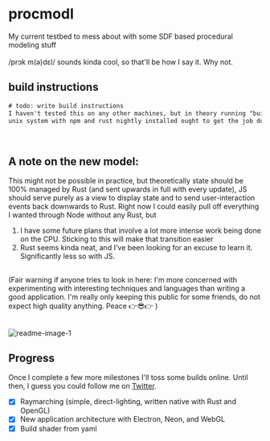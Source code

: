 # procmodl
My current testbed to mess about with some SDF based procedural modeling stuff
<br><br>
/prɔk m(ə)dɛl/ sounds kinda cool, so that'll be how I say it. Why not.

## build instructions
```diff
# todo: write build instructions
I haven't tested this on any other machines, but in theory running "build+run" on a 
unix system with npm and rust nightly installed ought to get the job done. Good luck.
```
<br>

## A note on the new model: 
This might not be possible in practice, but theoretically state should be 100% managed by Rust (and sent upwards in full with every update), JS should serve purely as a view to display state and to send user-interaction events back downwards to Rust. 
Right now I could easily pull off everything I wanted through Node without any Rust, but 
1. I have some future plans that involve a lot more intense work being done on the CPU. Sticking to this will make that transition easier
2. Rust seems kinda neat, and I've been looking for an excuse to learn it. Significantly less so with JS.

##

(Fair warning if anyone tries to look in here: I'm more concerned with experimenting with interesting techniques and languages than writing a good application. I'm really only keeping this public for some friends, do not expect high quality anything. Peace 👉😎👉 )
<br><br>

![readme-image-1](https://user-images.githubusercontent.com/30442265/121402402-d9357980-c927-11eb-9db7-61cd2624d9e9.png)

## Progress
Once I complete a few more milestones I'll toss some builds online. Until then, I guess you could follow me on [Twitter](https://twitter.com/FraserLeeee).

 - [x] Raymarching (simple, direct-lighting, written native with Rust and OpenGL)
 - [x] New application architecture with Electron, Neon, and WebGL
 - [x] Build shader from yaml
